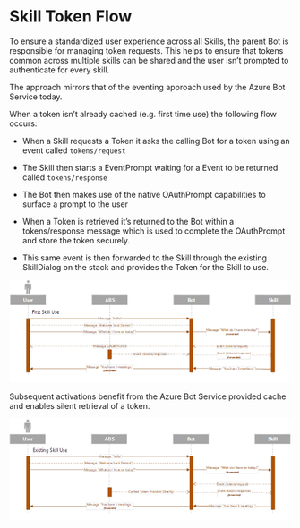 # Skill Token Flow

To ensure a standardized user experience across all Skills, the parent Bot is responsible for managing token requests. This helps to ensure that tokens common across multiple skills can be shared and the user isn’t prompted to authenticate for every skill.

The approach mirrors that of the eventing approach used by the Azure Bot Service today.

When a token isn’t already cached (e.g. first time use) the following flow occurs:

- When a Skill requests a Token it asks the calling Bot for a token using an event called `tokens/request`
- The Skill then starts a EventPrompt waiting for a Event to be returned called `tokens/response`

- The Bot then makes use of the native OAuthPrompt capabilities to surface a prompt to the user
- When a Token is retrieved it’s returned to the Bot within a tokens/response message which is used to complete the OAuthPrompt and store the token securely.
- This same event is then forwarded to the Skill through the existing SkillDialog on the stack and provides the Token for the Skill to use.

![Initial Authentication Flow for Skills](../../media/virtualassistant-SkillAuthInitialFlow.png)

Subsequent activations benefit from the Azure Bot Service provided cache and enables silent retrieval of a token.

![Subsequent Authentication Flow for Skills](../../media/virtualassistant-SkillAuthSubsequentFlow.png)